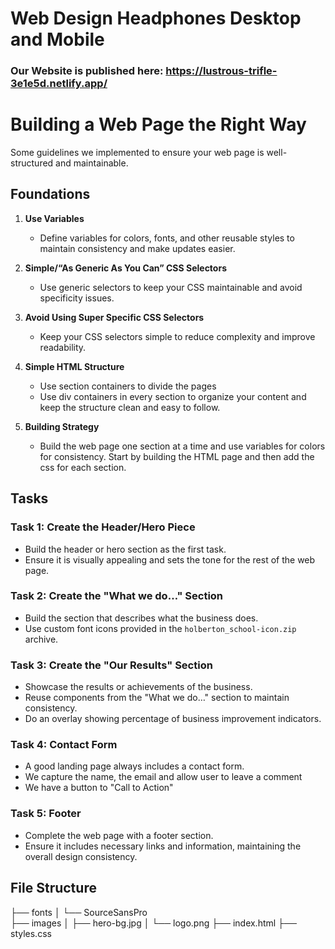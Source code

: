 #  Web Design Headphones Desktop and Mobile 

###  Our Website is published here:  https://lustrous-trifle-3e1e5d.netlify.app/

# Building a Web Page the Right Way
Some guidelines we implemented to ensure your web page is well-structured and maintainable.

## Foundations

1. **Use Variables**
   - Define variables for colors, fonts, and other reusable styles to maintain consistency and make updates easier.

2. **Simple/“As Generic As You Can” CSS Selectors**
   - Use generic selectors to keep your CSS maintainable and avoid specificity issues.

3. **Avoid Using Super Specific CSS Selectors**
   - Keep your CSS selectors simple to reduce complexity and improve readability.

4. **Simple HTML Structure**
   - Use section containers to divide the pages
   -  Use div containers in every section to organize your content and keep the structure clean and easy to follow.

6. **Building Strategy**
   - Build the web page one section at a time and use variables for colors for consistency.  Start by building the HTML page and then add the css for each section.

## Tasks

### Task 1: Create the Header/Hero Piece
- Build the header or hero section as the first task.
- Ensure it is visually appealing and sets the tone for the rest of the web page.

### Task 2: Create the "What we do…" Section
- Build the section that describes what the business does.
- Use custom font icons provided in the `holberton_school-icon.zip` archive.

### Task 3: Create the "Our Results" Section
- Showcase the results or achievements of the business.
- Reuse components from the "What we do…" section to maintain consistency.
- Do an overlay showing percentage of business improvement indicators.

### Task 4: Contact Form
- A good landing page always includes a contact form.
- We capture the name, the email and allow user to leave a comment
- We have a button to "Call to Action"

### Task 5: Footer
- Complete the web page with a footer section.
- Ensure it includes necessary links and information, maintaining the overall design consistency.

## File Structure


├── fonts
│   └── SourceSansPro      
├── images
│   ├── hero-bg.jpg
│   └── logo.png
├── index.html
├── styles.css
